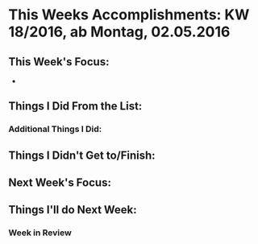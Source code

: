 # This Weeks Accomplishments: KW 18/2016, ab Montag, 02.05.2016



## This Week's Focus:
* 


## Things I Did From the List:



### Additional Things I Did:



## Things I Didn't Get to/Finish:




## Next Week's Focus: 




## Things I'll do Next Week:




### Week in Review

